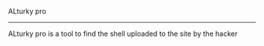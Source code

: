 ALturky pro
___________
ALturky pro is a tool to
 find the shell uploaded to the site by the hacker
  
